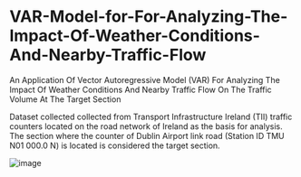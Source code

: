 # VAR-Model-for-For-Analyzing-The-Impact-Of-Weather-Conditions-And-Nearby-Traffic-Flow
An Application Of Vector Autoregressive Model (VAR) For Analyzing The Impact Of Weather Conditions And Nearby Traffic Flow On The Traffic Volume At The Target Section

Dataset collected collected from Transport Infrastructure Ireland (TII) traffic counters located on the road network of Ireland as the basis for analysis. The section where the counter of Dublin Airport link road (Station
ID TMU N01 000.0 N) is located is considered the target section. 

![image](https://user-images.githubusercontent.com/125748873/219875822-42ac561a-943a-467f-89d9-b4506bc0cc54.png)
